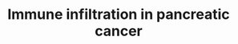 ---
annotations:
- id: CL:0000815
  parent: native cell
  type: Cell Type Ontology
  value: regulatory T cell
- id: CL:0000775
  parent: animal cell
  type: Cell Type Ontology
  value: neutrophil
- id: CL:0000545
  parent: native cell
  type: Cell Type Ontology
  value: T-helper 1 cell
- id: PW:0000626
  parent: disease pathway
  type: Pathway Ontology
  value: pancreatic cancer pathway
- id: DOID:1793
  parent: disease of cellular proliferation
  type: Disease Ontology
  value: pancreatic cancer
- id: CL:0000057
  parent: animal cell
  type: Cell Type Ontology
  value: fibroblast
- id: PW:0000023
  parent: regulatory pathway
  type: Pathway Ontology
  value: immune response pathway
- id: CL:0000235
  parent: native cell
  type: Cell Type Ontology
  value: macrophage
- id: CL:0002410
  parent: animal cell
  type: Cell Type Ontology
  value: pancreatic stellate cell
- id: CL:0000899
  parent: native cell
  type: Cell Type Ontology
  value: T-helper 17 cell
- id: PW:0000013
  parent: disease pathway
  type: Pathway Ontology
  value: disease pathway
- id: CL:0000546
  parent: native cell
  type: Cell Type Ontology
  value: T-helper 2 cell
- id: CL:0000889
  parent: native cell
  type: Cell Type Ontology
  value: myeloid suppressor cell
authors:
- IsabelWassink
- Mkutmon
- Ddigles
- Eweitz
citedin: ''
communities:
- CPTAC
- Diseases
- PancCanNet
description: 'Immune cell infiltration in pancreatic cancer. Various factors are secreted
  in the tumor microenvironment (TME) of pancreatic ductal adenocarcinoma (PDAC) that
  can either stimulate or inhibit PDAC development. Alteration of PDAC development
  by immune cells can be direct and/or indirect.  Used cell name abbreviations: MDSC
  = myeloid-derived suppressor cell, Treg = regulatory T cell, CAF = cancer associated
  fibroblast, PSC = pancreatic stellate cell, Th = CD4+ T helper cell.'
last-edited: 2024-01-30
ndex: null
organisms:
- Homo sapiens
redirect_from:
- /index.php/Pathway:WP5285
- /instance/WP5285
- /instance/WP5285_r128268
revision: r128268
schema-jsonld:
- '@context': https://schema.org/
  '@id': https://wikipathways.github.io/pathways/WP5285.html
  '@type': Dataset
  creator:
    '@type': Organization
    name: WikiPathways
  description: 'Immune cell infiltration in pancreatic cancer. Various factors are
    secreted in the tumor microenvironment (TME) of pancreatic ductal adenocarcinoma
    (PDAC) that can either stimulate or inhibit PDAC development. Alteration of PDAC
    development by immune cells can be direct and/or indirect.  Used cell name abbreviations:
    MDSC = myeloid-derived suppressor cell, Treg = regulatory T cell, CAF = cancer
    associated fibroblast, PSC = pancreatic stellate cell, Th = CD4+ T helper cell.'
  keywords:
  - CCL2
  - CCL20
  - CCL28
  - CCL5
  - CO
  - CSF2
  - CXCL1
  - CXCL12
  - CXCL5
  - CXCL8
  - IFNG
  - IL10
  - IL12A
  - IL12B
  - IL13
  - IL17A
  - IL17B
  - IL17C
  - IL17D
  - IL17F
  - IL1B
  - IL2
  - IL23A
  - IL25
  - IL4
  - IL5
  - IL6
  - LGALS1
  - LGALS3
  - LGALS9
  - MMP9
  - 'NO'
  - REG4
  - TGFB1
  - TGFB2
  - TGFB3
  - TNF
  - VEGFA
  - VEGFB
  - VEGFC
  - VEGFD
  license: CC0
  name: Immune infiltration in pancreatic cancer
seo: CreativeWork
title: Immune infiltration in pancreatic cancer
wpid: WP5285
---